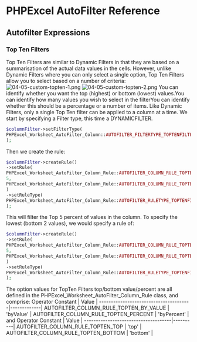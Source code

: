 # PHPExcel AutoFilter Reference 
## Autofilter Expressions
### Top Ten Filters
Top Ten Filters are similar to Dynamic Filters in that they are based on a summarisation of the actual data values in the cells. However, unlike Dynamic Filters where you can only select a single option, Top Ten Filters allow you to select based on a number of criteria:
![04-05-custom-topten-1.png](./images/04-05-topten-autofilter-1.png "")
![04-05-custom-topten-2.png](./images/04-05-topten-autofilter-2.png "")
You can identify whether you want the top (highest) or bottom (lowest) values.You can identify how many values you wish to select in the filterYou can identify whether this should be a percentage or a number of items.
Like Dynamic Filters, only a single Top Ten filter can be applied to a column at a time.
We start by specifying a Filter type, this time a DYNAMICFILTER.
```php
$columnFilter->setFilterType(
PHPExcel_Worksheet_AutoFilter_Column::AUTOFILTER_FILTERTYPE_TOPTENFILTER
);
```
Then we create the rule:
```php
$columnFilter->createRule()
->setRule(
PHPExcel_Worksheet_AutoFilter_Column_Rule::AUTOFILTER_COLUMN_RULE_TOPTEN_PERCENT,
5,
PHPExcel_Worksheet_AutoFilter_Column_Rule::AUTOFILTER_COLUMN_RULE_TOPTEN_TOP
)
->setRuleType(
PHPExcel_Worksheet_AutoFilter_Column_Rule::AUTOFILTER_RULETYPE_TOPTENFILTER
);
```
This will filter the Top 5 percent of values in the column.
To specify the lowest (bottom 2 values), we would specify a rule of:
```php
$columnFilter->createRule()
->setRule(
PHPExcel_Worksheet_AutoFilter_Column_Rule::AUTOFILTER_COLUMN_RULE_TOPTEN_BY_VALUE,
5,
PHPExcel_Worksheet_AutoFilter_Column_Rule::AUTOFILTER_COLUMN_RULE_TOPTEN_BOTTOM
)
->setRuleType(
PHPExcel_Worksheet_AutoFilter_Column_Rule::AUTOFILTER_RULETYPE_TOPTENFILTER
);
```
The option values for TopTen Filters top/bottom value/percent are all defined in the PHPExcel_Worksheet_AutoFilter_Column_Rule class, and comprise:
Operator Constant                      | Value       |
---------------------------------------|-------------|
AUTOFILTER_COLUMN_RULE_TOPTEN_BY_VALUE | 'byValue'   |
AUTOFILTER_COLUMN_RULE_TOPTEN_PERCENT  | 'byPercent' |
and
Operator Constant                    | Value    |
-------------------------------------|----------|
AUTOFILTER_COLUMN_RULE_TOPTEN_TOP    | 'top'    |
AUTOFILTER_COLUMN_RULE_TOPTEN_BOTTOM | 'bottom' |

